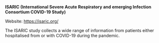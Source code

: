 **ISARIC (International Severe Acute Respiratory and emerging Infection Consortium COVID-19 Study)**

Website: https://isaric.org/

The ISARIC study collects a wide range of information from patients either hospitalised from or with COVID-19 during the pandemic.
